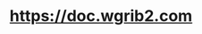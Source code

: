 ---
fixtop: false
title: https://doc.wgrib2.com
target: _blank
external_url: https://doc.wgrib2.com
---